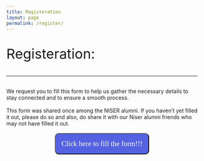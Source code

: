 ```yaml
---
title: Registeration
layout: page
permalink: /register/
---
```

<p style="font-size: 36px">Registeration:
<hr></p>

<br>
We request you to fill this form to help us gather the necessary details to stay connected and to ensure a smooth process. 
<br>
<br>
This form was shared once among the NISER alumni. If you haven’t yet filled it out, please do so and also, do share it with our Niser alumni friends who may not have filled it out. 
<br>
<br>
<center><a href="https://forms.gle/cemnLUP9QjnsYaBr6"><button style="color: white; background-color: #5563E2; padding: 15px 15px 15px 15px; border-radius: 10px 10px 10px 10px; font-size: 19px; font-family: comic; cursor: pointer; transition: 0.3s;" onmouseover="this.style.transform='scale(1.05)'" onmouseout="this.style.transform='scale(1)'">Click here to fill the form!!!</button></a>
